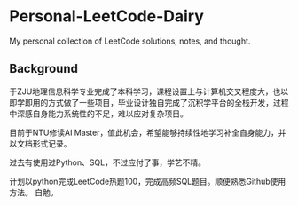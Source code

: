 # Personal-LeetCode-Dairy
My personal collection of LeetCode solutions, notes, and thought. 

## Background
于ZJU地理信息科学专业完成了本科学习，课程设置上与计算机交叉程度大，也以即学即用的方式做了一些项目，毕业设计独自完成了沉积学平台的全栈开发，过程中深感自身能力系统性的不足，难以应对复杂项目。

目前于NTU修读AI Master，值此机会，希望能够持续性地学习补全自身能力，并以文档形式记录。

过去有使用过Python、SQL，不过应付了事，学艺不精。

计划以python完成LeetCode热题100，完成高频SQL题目。顺便熟悉Github使用方法。
自勉。
